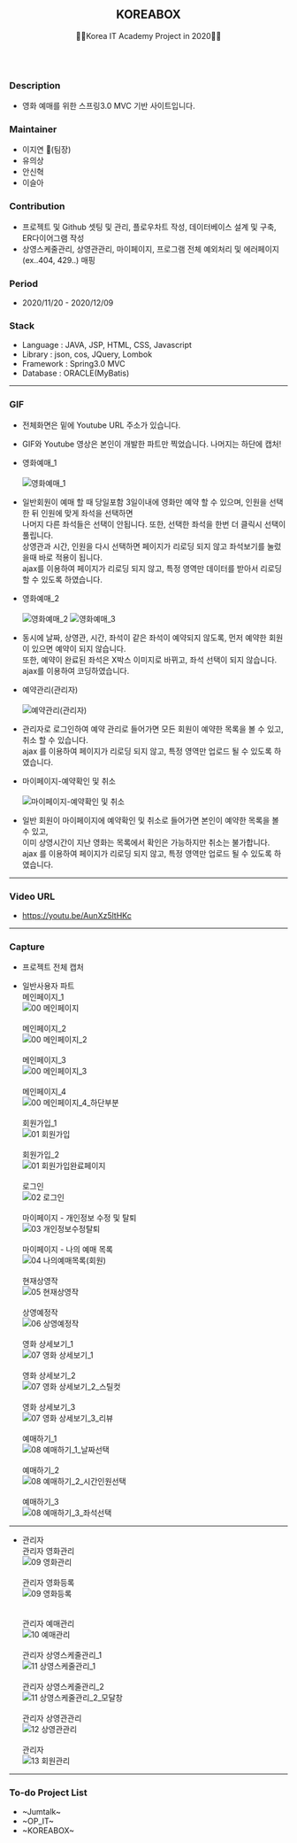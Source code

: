 <h2 align="center">KOREABOX</h2>
<p align="center">
  🙍‍♂️Korea IT Academy Project in 2020🙍‍♀️
</p>
<br><br>


### Description
* 영화 예매를 위한 스프링3.0 MVC 기반 사이트입니다.

### Maintainer
* 이지연 :crown:(팀장)
* 유의상 
* 안신혁
* 이슬아

### Contribution
* 프로젝트 및 Github 셋팅 및 관리, 플로우차트 작성, 데이터베이스 설계 및 구축, ER다이어그램 작성
* 상영스케줄관리, 상영관관리, 마이페이지, 프로그램 전체 예외처리 및 에러페이지(ex..404, 429..) 매핑

### Period
* 2020/11/20 - 2020/12/09

### Stack
* Language : JAVA, JSP, HTML, CSS, Javascript
* Library : json, cos, JQuery, Lombok
* Framework : Spring3.0 MVC
* Database : ORACLE(MyBatis)

***

### GIF
* 전체화면은 밑에 Youtube URL 주소가 있습니다.
* GIF와 Youtube 영상은 본인이 개발한 파트만 찍었습니다. 나머지는 하단에 캡처!

* 영화예매_1<br><br>
![영화예매_1](https://user-images.githubusercontent.com/73108443/102073791-276d3280-3e47-11eb-82ab-ffaf6fb7ff3f.gif)<br>
 - 일반회원이 예매 할 때 당일포함 3일이내에 영화만 예약 할 수 있으며, 인원을 선택한 뒤 인원에 맞게 좌석을 선택하면 <br>
   나머지 다른 좌석들은 선택이 안됩니다. 또한, 선택한 좌석을 한번 더 클릭시 선택이 풀립니다. <br>
   상영관과 시간, 인원을 다시 선택하면 페이지가 리로딩 되지 않고 좌석보기를 눌렀을때 바로 적용이 됩니다. <br>
   ajax를 이용하여 페이지가 리로딩 되지 않고, 특정 영역만 데이터를 받아서 리로딩 할 수 있도록 하였습니다. <br>

* 영화예매_2<br><br>
![영화예매_2](https://user-images.githubusercontent.com/73108443/102078426-44593400-3e4e-11eb-835e-40d7f9222891.gif)
![영화예매_3](https://user-images.githubusercontent.com/73108443/102078817-e6791c00-3e4e-11eb-8610-350578d48866.gif)
- 동시에 날짜, 상영관, 시간, 좌석이 같은 좌석이 예약되지 않도록, 먼저 예약한 회원이 있으면 예약이 되지 않습니다.<br>
  또한, 예약이 완료된 좌석은 X박스 이미지로 바뀌고, 좌석 선택이 되지 않습니다.<br>
  ajax를 이용하여 코딩하였습니다.

* 예약관리(관리자)<br><br>
![예약관리(관리자)](https://user-images.githubusercontent.com/73108443/102074493-3f918180-3e48-11eb-8bd2-8e4c7d194eda.gif)
- 관리자로 로그인하여 예약 관리로 들어가면 모든 회원이 예약한 목록을 볼 수 있고, 취소 할 수 있습니다.<br>
  ajax 를 이용하여 페이지가 리로딩 되지 않고, 특정 영역만 업로드 될 수 있도록 하였습니다.
* 마이페이지-예약확인 및 취소<br><br>
![마이페이지-예약확인 및 취소](https://user-images.githubusercontent.com/73108443/102075261-597f9400-3e49-11eb-852e-8d73416b26d1.gif)
- 일반 회원이 마이페이지에 예약확인 및 취소로 들어가면 본인이 예약한 목록을 볼 수 있고, <br>
  이미 상영시간이 지난 영화는 목록에서 확인은 가능하지만 취소는 불가합니다.<br>
  ajax 를 이용하여 페이지가 리로딩 되지 않고, 특정 영역만 업로드 될 수 있도록 하였습니다.

***

### Video URL
* https://youtu.be/AunXz5ltHKc

***

### Capture
* 프로젝트 전체 캡처

* 일반사용자 파트
<br>메인페이지_1<br>
![00 메인페이지](https://user-images.githubusercontent.com/58925978/102003396-476afc00-3d4a-11eb-8331-ea73828d9ca6.PNG)<br>
<br>메인페이지_2<br>
![00 메인페이지_2](https://user-images.githubusercontent.com/58925978/102003401-64073400-3d4a-11eb-9bce-cd24df0aa5b3.PNG)<br>
<br>메인페이지_3<br>
![00 메인페이지_3](https://user-images.githubusercontent.com/58925978/102003402-69647e80-3d4a-11eb-9eb2-0dec4fb3ff4c.PNG)<br>
<br>메인페이지_4<br>
![00 메인페이지_4_하단부분](https://user-images.githubusercontent.com/58925978/102003403-708b8c80-3d4a-11eb-87c7-bb2c88dcee2f.PNG)<br>
<br>회원가입_1<br>
![01 회원가입](https://user-images.githubusercontent.com/58925978/102003405-75504080-3d4a-11eb-93cd-718790cbe606.PNG)<br>
<br>회원가입_2<br>
![01 회원가입완료페이지](https://user-images.githubusercontent.com/58925978/102003408-7a14f480-3d4a-11eb-8ebb-05e44fa3c217.PNG)<br>
<br>로그인<br>
![02 로그인](https://user-images.githubusercontent.com/58925978/102003409-7da87b80-3d4a-11eb-8610-b1e032cda0f4.PNG)<br>
<br>마이페이지 - 개인정보 수정 및 탈퇴<br>
![03 개인정보수정탈퇴](https://user-images.githubusercontent.com/58925978/102003412-813c0280-3d4a-11eb-899a-0df57dc18470.PNG)<br>
<br>마이페이지 - 나의 예매 목록<br>
![04 나의예매목록(회원)](https://user-images.githubusercontent.com/58925978/102003413-8436f300-3d4a-11eb-9d47-8111fa89320d.PNG)<br>
<br>현재상영작<br>
![05 현재상영작](https://user-images.githubusercontent.com/58925978/102003414-88631080-3d4a-11eb-8554-afe0d3e672ea.PNG)<br>
<br>상영예정작<br>
![06 상영예정작](https://user-images.githubusercontent.com/58925978/102003415-8d27c480-3d4a-11eb-9445-7fe15f47c5e6.PNG)<br>
<br>영화 상세보기_1<br>
![07 영화 상세보기_1](https://user-images.githubusercontent.com/58925978/102003416-94e76900-3d4a-11eb-923c-23b801177d27.PNG)<br>
<br>영화 상세보기_2<br>
![07 영화 상세보기_2_스틸컷](https://user-images.githubusercontent.com/58925978/102003417-99138680-3d4a-11eb-9a53-bfbc3a58f0c1.PNG)<br>
<br>영화 상세보기_3<br>
![07 영화 상세보기_3_리뷰](https://user-images.githubusercontent.com/58925978/102003418-9e70d100-3d4a-11eb-9452-fbed12fbf131.PNG)<br>
<br>예매하기_1<br>
![08 예매하기_1_날짜선택](https://user-images.githubusercontent.com/58925978/102003425-a4ff4880-3d4a-11eb-9822-d3676f6ba88b.PNG)<br>
<br>예매하기_2<br>
![08 예매하기_2_시간인원선택](https://user-images.githubusercontent.com/58925978/102003426-aaf52980-3d4a-11eb-88f3-90218d36a2fa.PNG)<br>
<br>예매하기_3<br>
![08 예매하기_3_좌석선택](https://user-images.githubusercontent.com/58925978/102003427-b0527400-3d4a-11eb-81d6-d53e3d2e510f.PNG)<br>

<hr>

* 관리자
<br>관리자 영화관리<br>
![09 영화관리](https://user-images.githubusercontent.com/58925978/102003430-bc3e3600-3d4a-11eb-9be2-5095ecdfffad.PNG)<br>
<br>관리자 영화등록<br>
![09 영화등록](https://user-images.githubusercontent.com/58925978/102003431-bd6f6300-3d4a-11eb-8aa4-0b6eaed3d113.PNG)<br><br>
<br>관리자 예매관리<br>
![10 예매관리](https://user-images.githubusercontent.com/58925978/102003433-c4967100-3d4a-11eb-9aa9-c08092bf0660.PNG)<br>
<br>관리자 상영스케줄관리_1<br>
![11 상영스케줄관리_1](https://user-images.githubusercontent.com/58925978/102003435-c5c79e00-3d4a-11eb-801b-4acda02d096d.PNG)<br>
<br>관리자 상영스케줄관리_2<br>
![11 상영스케줄관리_2_모달창](https://user-images.githubusercontent.com/58925978/102003436-c5c79e00-3d4a-11eb-884a-25b43cac337f.PNG)<br>
<br>관리자 상영관관리<br>
![12 상영관관리](https://user-images.githubusercontent.com/58925978/102003437-c6603480-3d4a-11eb-94ab-6df46a15421d.PNG)<br>
<br>관리자 <br>
![13 회원관리](https://user-images.githubusercontent.com/58925978/102003438-c6603480-3d4a-11eb-8787-efff7385d576.PNG)<br>


***

### To-do Project List
* ~Jumtalk~
* ~OP_IT~
* ~KOREABOX~


